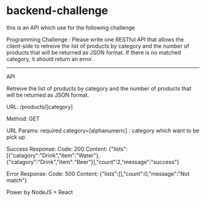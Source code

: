 # backend-challenge

this is an API which use for the following challenge

Programming Challenge :
Please write one RESTful API that allows the client-side to retreive the list of products by category and the number of products 
that will be returned as JSON format. If there is no matched category, it should return an error.

---

API

Retreive the list of products by category and the number of products that will be returned as JSON format.

URL:
/products/[category]

Method:
GET

URL Params:
required
category=[alphanumeric] : category which want to be pick up

Success Response:
Code: 200 
Content: {"lists":[{"catagory":"Drink","item":"Water"},{"catagory":"Drink","item":"Beer"}],"count":2,"message":"success"}

Error Response:
Code: 500
Content: {"lists":[],"count":0,"message":"Not match"}

Power by NodeJS + React
